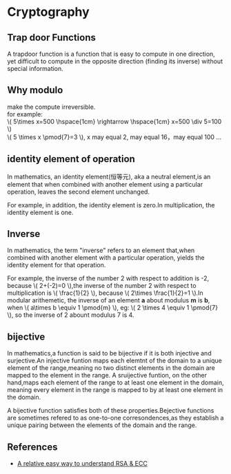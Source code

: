 # Cryptography

## Trap door Functions

A trapdoor function is a function that is easy to compute in one direction, yet difficult to compute in the opposite direction (finding its inverse) without special information.

## Why modulo

make the compute irreversible. \
for example: \
\\( 5\times x=500 \hspace{1cm} \rightarrow \hspace{1cm} x=500 \div 5=100 \\) \
\\( 5 \times x \pmod{7}=3 \\), x may equal 2, may equal 16，may equal 100 ...

## identity element of operation

In mathematics, an identity element(恒等元), aka a neutral element,is an element that when combined with another element using a particular operation, leaves the second element unchanged.

For example, in addition, the identity element is zero.In multiplication, the identity element is one.

## Inverse

In mathematics, the term "inverse" refers to an element that,when combined with another element with a particular operation, yields the identity element for that operation.

For example, the inverse of the number 2 with respect to addition is -2, because \\( 2+(-2)=0 \\),the inverse of the number 2 with respect to multiplication is \\( \frac{1}{2} \\), because \\( 2\times \frac{1}{2}=1 \\).In modular arithemetic, the inverse of an element **a** about modulus **m** is **b**, when \\( a\times b \equiv 1 \pmod{m} \\), eg: \\( 2 \times 4 \equiv 1 \pmod{7} \\), so the inverse of 2 abount modulus 7 is 4.

## bijective

In mathematics,a function is said to be bijective if it is both injective and surjective.An injective funtion maps each elemtnt of the domain to a unique element of the range,meaning no two distinct elements in the domain are mapped to the element in the range. A sruijective funtion, on the other hand,maps each element of the range to at least one element in the domain, meaning every element in the range is mapped to by at least one element in the domain.

A bijective function satisfies both of these properties.Bejective functions are sometimes refered to as one-to-one corresondences,as they establish a unique pairing between the elements of the domain and the range.

## References

* [A relative easy way to understand RSA & ECC](https://blog.cloudflare.com/a-relatively-easy-to-understand-primer-on-elliptic-curve-cryptography/)
